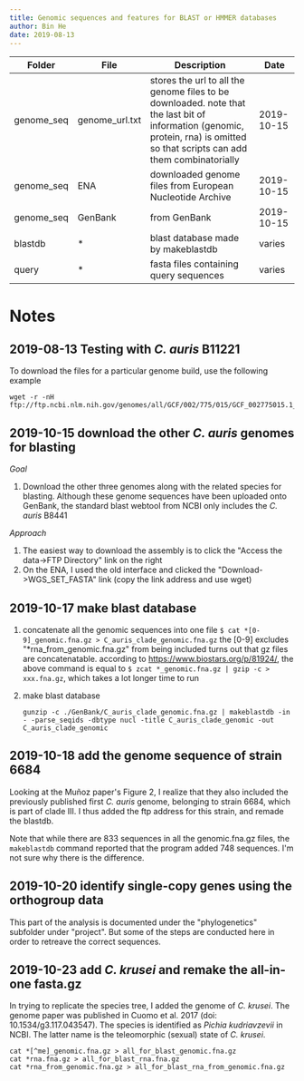 ```yaml
---
title: Genomic sequences and features for BLAST or HMMER databases
author: Bin He
date: 2019-08-13
---
```


| Folder | File | Description | Date |
|----|------|---|---|
| genome_seq | genome_url.txt | stores the url to all the genome files to be downloaded. note that the last bit of information (genomic, protein, rna) is omitted so that scripts can add them combinatorially | 2019-10-15 |
| genome_seq | ENA | downloaded genome files from European Nucleotide Archive | 2019-10-15 |
| genome_seq | GenBank | from GenBank | 2019-10-15 |
| blastdb | * | blast database made by makeblastdb | varies |
| query | * | fasta files containing query sequences | varies |

# Notes
## 2019-08-13 Testing with _C. auris_ B11221

To download the files for a particular genome build, use the following example
```
wget -r -nH ftp://ftp.ncbi.nlm.nih.gov/genomes/all/GCF/002/775/015/GCF_002775015.1_Cand_auris_B11221_V1
```

## 2019-10-15 download the other _C. auris_ genomes for blasting

_Goal_

1. Download the other three genomes along with the related species for blasting. Although these genome sequences have been uploaded onto GenBank, the standard blast webtool from NCBI only includes the _C. auris_ B8441

_Approach_

1. The easiest way to download the assembly is to click the "Access the data->FTP Directory" link on the right
1. On the ENA, I used the old interface and clicked the "Download->WGS_SET_FASTA" link (copy the link address and use wget)

## 2019-10-17 make blast database

1. concatenate all the genomic sequences into one file
    `$ cat *[0-9]_genomic.fna.gz > C_auris_clade_genomic.fna.gz` the [0-9] excludes "*rna_from_genomic.fna.gz" from being included
    turns out that gz files are concatenatable. according to https://www.biostars.org/p/81924/, the above command is equal to 
    `$ zcat *_genomic.fna.gz | gzip -c > xxx.fna.gz`, which takes a lot longer time to run

2. make blast database
    ```
    gunzip -c ./GenBank/C_auris_clade_genomic.fna.gz | makeblastdb -in - -parse_seqids -dbtype nucl -title C_auris_clade_genomic -out C_auris_clade_genomic
    ```
## 2019-10-18 add the genome sequence of strain 6684

Looking at the Muñoz paper's Figure 2, I realize that they also included the previously published first _C. auris_ genome, belonging to strain 6684, which is part of clade III. I thus added the ftp address for this strain, and remade the blastdb.

Note that while there are 833 sequences in all the genomic.fna.gz files, the `makeblastdb` command reported that the program added 748 sequences. I'm not sure why there is the difference.

## 2019-10-20 identify single-copy genes using the orthogroup data

This part of the analysis is documented under the "phylogenetics" subfolder under "project". But some of the steps are conducted here in order to retreave the correct sequences.

## 2019-10-23 add _C. krusei_ and remake the all-in-one fasta.gz

In trying to replicate the species tree, I added the genome of _C. krusei_. The genome paper was published in Cuomo et al. 2017 (doi: 10.1534/g3.117.043547). The species is identified as _Pichia kudriavzevii_ in NCBI. The latter name is the teleomorphic (sexual) state of _C. krusei_.

```
cat *[^me]_genomic.fna.gz > all_for_blast_genomic.fna.gz
cat *rna.fna.gz > all_for_blast_rna.fna.gz
cat *rna_from_genomic.fna.gz > all_for_blast_rna_from_genomic.fna.gz
```
